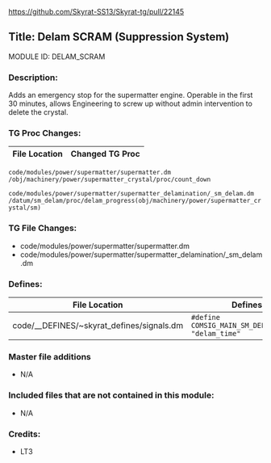 https://github.com/Skyrat-SS13/Skyrat-tg/pull/22145

## Title: Delam SCRAM (Suppression System)

MODULE ID: DELAM_SCRAM

### Description:

Adds an emergency stop for the supermatter engine. Operable in the first 30 minutes, allows Engineering to screw up without admin intervention to delete the crystal.

### TG Proc Changes:

File Location | Changed TG Proc
------------- | ---------------
`code/modules/power/supermatter/supermatter.dm`
`/obj/machinery/power/supermatter_crystal/proc/count_down`

`code/modules/power/supermatter/supermatter_delamination/_sm_delam.dm`
`/datum/sm_delam/proc/delam_progress(obj/machinery/power/supermatter_crystal/sm)`

### TG File Changes:

- code/modules/power/supermatter/supermatter.dm
- code/modules/power/supermatter/supermatter_delamination/_sm_delam.dm

### Defines:

File Location | Defines
------------- | -------
code/__DEFINES/~skyrat_defines/signals.dm		| `#define COMSIG_MAIN_SM_DELAMINATING "delam_time"`

### Master file additions

- N/A

### Included files that are not contained in this module:

- N/A

### Credits:
- LT3
